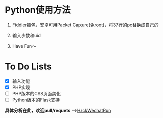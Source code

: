 # Python使用方法

1. Fiddler抓包，安卓可用Packet Capture(免root)，将37行的pc替换成自己的

2. 输入步数和uid

3. Have Fun～

# To Do Lists
- [x] 输入功能
- [x] PHP实现
- [ ] PHP版本的CSS页面美化
- [ ] Python版本的Flask支持

**具体分析在此，欢迎pull/requets -->**[HackWechatRun](https://evilmass.cc/2017/03/30/HackWechatRun/)
